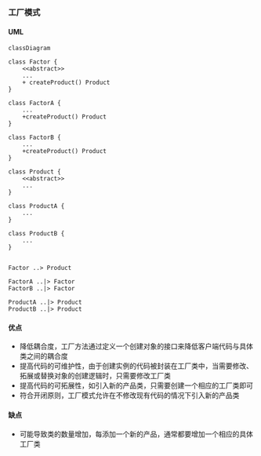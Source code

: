 ### 工厂模式

#### UML

```mermaid
classDiagram

class Factor {
    <<abstract>>
    ...
    + createProduct() Product
}

class FactorA {
    ...
    +createProduct() Product
}

class FactorB {
    ...
    +createProduct() Product
}

class Product {
    <<abstract>>
    ...
}

class ProductA {
    ...
}

class ProductB {
    ...
}


Factor ..> Product

FactorA ..|> Factor
FactorB ..|> Factor

ProductA ..|> Product
ProductB ..|> Product
```

#### 优点

- 降低耦合度，工厂方法通过定义一个创建对象的接口来降低客户端代码与具体类之间的耦合度
- 提高代码的可维护性，由于创建实例的代码被封装在工厂类中，当需要修改、拓展或替换对象的创建逻辑时，只需要修改工厂类
- 提高代码的可拓展性，如引入新的产品类，只需要创建一个相应的工厂类即可
- 符合开闭原则，工厂模式允许在不修改现有代码的情况下引入新的产品类

#### 缺点

- 可能导致类的数量增加，每添加一个新的产品，通常都要增加一个相应的具体工厂类